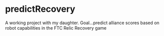 # predictRecovery
A working project with my daughter. Goal...predict alliance scores based on robot capabilities in the FTC Relic Recovery game
